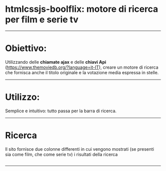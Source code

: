 # htmlcssjs-boolflix: motore di ricerca per film e serie tv
<hr>

# Obiettivo:
Utilizzando delle <b>chiamate ajax</b> e delle <b>chiavi Api</b> (https://www.themoviedb.org/?language=it-IT), creare un motore di ricerca che fornisca anche il titolo originale e la votazione media espressa in stelle.
<hr>

# Utilizzo:
Semplice e intuitivo: tutto passa per la barra di ricerca.
<hr>

# Ricerca
Il sito fornisce due colonne differenti in cui vengono mostrati (se presenti sia come film, che come serie tv) i risultati della ricerca

![]()

<hr>

![]()

